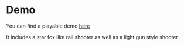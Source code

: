 # Demo
You can find a playable demo [here](https://drive.google.com/file/d/1uCRxkFfufRfStk6wzgHvqhNBlbA_PNTE/view?usp=sharing)

It includes a star fox like rail shooter as well as a light gun style shooter